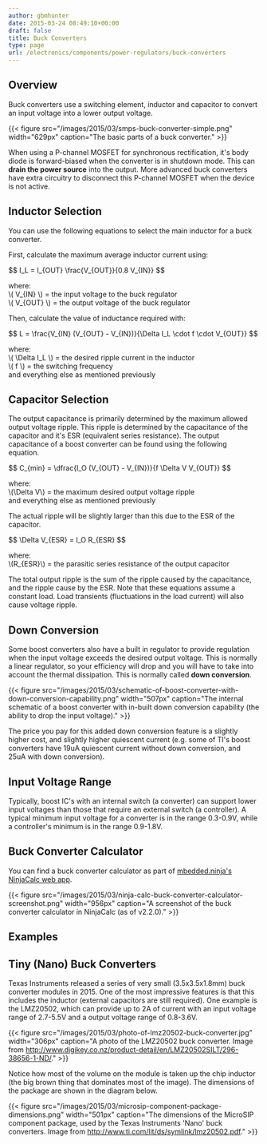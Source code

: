 ```yaml
---
author: gbmhunter
date: 2015-03-24 08:49:10+00:00
draft: false
title: Buck Converters
type: page
url: /electronics/components/power-regulators/buck-converters
---
```


## Overview

Buck converters use a switching element, inductor and capacitor to convert an input voltage into a lower output voltage.

{{< figure src="/images/2015/03/smps-buck-converter-simple.png" width="629px" caption="The basic parts of a buck converter."  >}}

When using a P-channel MOSFET for synchronous rectification, it's body diode is forward-biased when the converter is in shutdown mode. This can **drain the power source** into the output. More advanced buck converters have extra circuitry to disconnect this P-channel MOSFET when the device is not active.

## Inductor Selection

You can use the following equations to select the main inductor for a buck converter.

First, calculate the maximum average inductor current using:

<div>$$ I_L = I_{OUT} \frac{V_{OUT}}{0.8 V_{IN}} $$</div>

<p class="centered">
    where:<br>
    \( V_{IN} \) = the input voltage to the buck regulator<br>
    \( V_{OUT} \) = the output voltage of the buck regulator<br>
</p>

Then, calculate the value of inductance required with:

<div>$$ L = \frac{V_{IN} (V_{OUT} - V_{IN})}{\Delta I_L \cdot f \cdot V_{OUT}} $$</div>

<p class="centered">
    where:<br>
    \( \Delta I_L \) = the desired ripple current in the inductor<br>
    \( f \) = the switching frequency<br>
and everything else as mentioned previously<br>
</p>

## Capacitor Selection

The output capacitance is primarily determined by the maximum allowed output voltage ripple. This ripple is determined by the capacitance of the capacitor and it's ESR (equivalent series resistance). The output capacitance of a boost converter can be found using the following equation.

<div>$$ C_{min} = \dfrac{I_O (V_{OUT} - V_{IN})}{f  \Delta V V_{OUT}} $$</div>

<p class="centered">
where:<br>
\(\Delta V\) = the maximum desired output voltage ripple<br>
and everything else as mentioned previously<br>
</p>

The actual ripple will be slightly larger than this due to the ESR of the capacitor.

<div>$$ \Delta V_{ESR} = I_O R_{ESR} $$</div>

<p class="centered">
    where:<br>
    \(R_{ESR}\) = the parasitic series resistance of the output capacitor<br>
</p>

The total output ripple is the sum of the ripple caused by the capacitance, and the ripple cause by the ESR. Note that these equations assume a constant load. Load transients (fluctuations in the load current) will also cause voltage ripple.

## Down Conversion

Some boost converters also have a built in regulator to provide regulation when the input voltage exceeds the desired output voltage. This is normally a linear regulator, so your efficiency will drop and you will have to take into account the thermal dissipation. This is normally called **down conversion**.

{{< figure src="/images/2015/03/schematic-of-boost-converter-with-down-conversion-capability.png" width="507px" caption="The internal schematic of a boost converter with in-built down conversion capability (the ability to drop the input voltage)."  >}}

The price you pay for this added down conversion feature is a slightly higher cost, and slightly higher quiescent current (e.g. some of TI's boost converters have 19uA quiescent current without down conversion, and 25uA with down conversion).

## Input Voltage Range

Typically, boost IC's with an internal switch (a converter) can support lower input voltages than those that require an external switch (a controller). A typical minimum input voltage for a converter is in the range 0.3-0.9V, while a controller's minimum is in the range 0.9-1.8V.

## Buck Converter Calculator

You can find a buck converter calculator as part of [mbedded.ninja's NinjaCalc web app](http://ninja-calc.mbedded.ninja/buck-converter-calculator).

{{< figure src="/images/2015/03/ninja-calc-buck-converter-calculator-screenshot.png" width="956px" caption="A screenshot of the buck converter calculator in NinjaCalc (as of v2.2.0)."  >}}

## Examples

## Tiny (Nano) Buck Converters

Texas Instruments released a series of very small (3.5x3.5x1.8mm) buck converter modules in 2015. One of the most impressive features is that this includes the inductor (external capacitors are still required). One example is the LMZ20502, which can provide up to 2A of current with an input voltage range of 2.7-5.5V and a output voltage range of 0.8-3.6V.

{{< figure src="/images/2015/03/photo-of-lmz20502-buck-converter.jpg" width="306px" caption="A photo of the LMZ20502 buck converter. Image from http://www.digikey.co.nz/product-detail/en/LMZ20502SILT/296-38656-1-ND/."  >}}

Notice how most of the volume on the module is taken up the chip inductor (the big brown thing that dominates most of the image). The dimensions of the package are shown in the diagram below.

{{< figure src="/images/2015/03/microsip-component-package-dimensions.png" width="501px" caption="The dimensions of the MicroSIP component package, used by the Texas Instruments 'Nano' buck converters. Image from http://www.ti.com/lit/ds/symlink/lmz20502.pdf."  >}}
